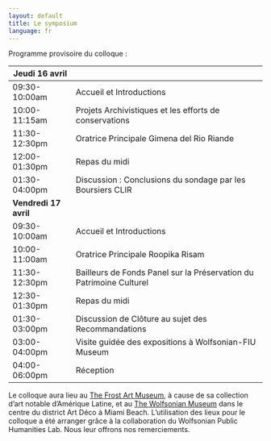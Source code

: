 ```yaml
---
layout: default
title: Le symposium
language: fr
---
```


Programme provisoire du colloque :

| **Jeudi 16 avril**    |                                                              |
| --------------------- | ------------------------------------------------------------ |
| 09:30-10:00am         | Accueil et Introductions                                     |
| 10:00-11:15am         | Projets Archivistiques et les  efforts de conservations      |
| 11:30-12:30pm         | Oratrice Principale Gimena del Rio Riande                    |
| 12:00-01:30pm         | Repas du midi                                                |
| 01:30-04:00pm         | Discussion : Conclusions du sondage par les Boursiers CLIR   |
| **Vendredi 17 avril** |                                                              |
| 09:30-10:00am         | Accueil et Introductions                                     |
| 10:00-11:00am         | Oratrice Principale Roopika  Risam                           |
| 11:30-12:30pm         | Bailleurs de Fonds Panel sur la Préservation du Patrimoine Culturel |
| 12:30-01:30pm         | Repas du midi                                                |
| 01:30-03:00pm         | Discussion de Clôture au sujet des Recommandations           |
| 03:00-04:00pm         | Visite guidée des expositions  à Wolfsonian-FIU Museum       |
| 04:00-06:00pm         | Réception                                                    |

 Le colloque aura lieu au [The Frost Art Museum](https://frost.fiu.edu), à cause de sa collection d’art notable d’Amérique Latine, et au [The Wolfsonian Museum](https://wolfsonian.org) dans le centre du district Art Déco à Miami Beach. L’utilisation des lieux pour le colloque a été arranger grâce à la collaboration du Wolfsonian Public Humanities Lab. Nous leur offrons nos remerciements.